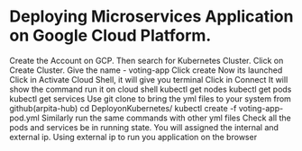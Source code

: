 # Deploying Microservices Application on Google Cloud Platform.
Create the Account on GCP.
Then search for Kubernetes Cluster.
Click on Create Cluster.
Give the name - voting-app
Click create
Now its launched
Click in Activate Cloud Shell, it will give you terminal
Click in Connect
It will show the command run it on cloud shell
kubectl get nodes
kubectl get pods
kubectl get services
Use git clone to bring the yml files to your system from github(arpita-hub)
cd DeployonKubernetes/
kubectl create -f voting-app-pod.yml
Similarly run the same commands with other yml files
Check all the pods and services be in running state.
You will assigned the internal and external ip.
Using external ip to run you application on the browser 

